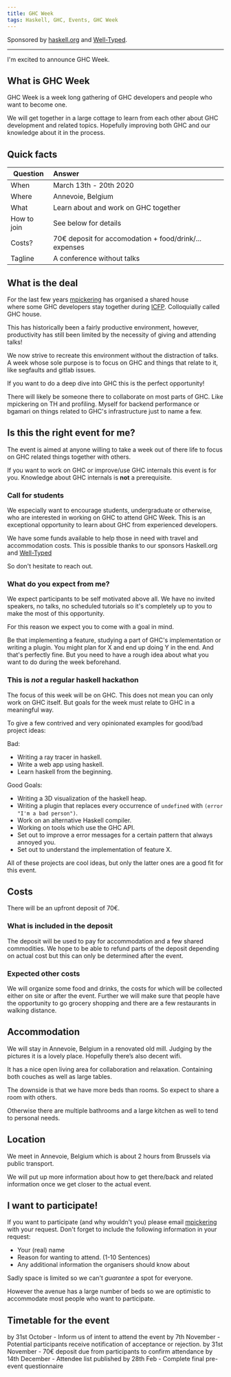 ```yaml
---
title: GHC Week
tags: Haskell, GHC, Events, GHC Week
---
```

 
Sponsored by [haskell.org](https://www.haskell.org/) and [Well-Typed](http://www.well-typed.com/).

--------

I'm excited to announce GHC Week.
 
## What is GHC Week
 
GHC Week is a week long gathering of GHC developers and people who want to become one.
 
We will get together in a large cottage to learn from each other about GHC development and related topics.
Hopefully improving both GHC and our knowledge about it in the process.
 
## Quick facts
 
| Question      | Answer        | 
| ------------- |:------------- | 
| When          | March 13th - 20th 2020 | 
| Where         | Annevoie, Belgium |
| What          | Learn about and work on GHC together |
| How to join   | See below for details|
| Costs?        | 70€ deposit for accomodation + food/drink/... expenses |
| Tagline       | A conference without talks |
 
## What is the deal
 
For the last few years [mpickering](https://mpickering.github.io/) has organised a shared house  
where some GHC developers stay together during [ICFP](https://icfp20.sigplan.org/). Colloquially called GHC house.
 
This has historically been a fairly productive environment, however,
productivity has still been limited by the necessity of giving and attending talks!
 
We now strive to recreate this environment without the distraction of talks. 
A week whose sole purpose is to focus on GHC and things that
relate to it, like segfaults and gitlab issues.
 
If you want to do a deep dive into GHC this is the perfect opportunity!
 
There will likely be someone there to collaborate on most parts of GHC.
Like mpickering on TH and profiling. Myself for backend performance or
bgamari on things related to GHC's infrastructure just to name a few.


## Is this the right event for me?

The event is aimed at anyone willing to take a week out of there life to focus on GHC related things together with others.

If you want to work on GHC or improve/use GHC internals this event is for you. 
Knowledge about GHC internals is **not** a prerequisite.

### Call for students

We especially want to encourage students, undergraduate or otherwise, who are interested in working on GHC to attend GHC Week.
This is an exceptional opportunity to learn about GHC from experienced developers.

We have some funds available to help those in need with travel and accommodation costs.
This is possible thanks to our sponsors Haskell.org and [Well-Typed](http://www.well-typed.com/)

So don't hesitate to reach out.

### What do you expect from me?

We expect participants to be self motivated above all. We have no invited speakers,
no talks, no scheduled tutorials so it's completely up to you to make the most of this opportunity.

For this reason we expect you to come with a goal in mind.

Be that implementing a feature, studying a part of GHC's implementation or writing a plugin.
You might plan for X and end up doing Y in the end. And that's perfectly fine.
But you need to have a rough idea about what you want to do during the week beforehand.

### This is *not* a regular haskell hackathon
 
The focus of this week will be on GHC. This does not mean you can only work on GHC itself.
But goals for the week must relate to GHC in a meaningful way.
  
To give a few contrived and very opinionated examples for good/bad project ideas:

Bad:

* Writing a ray tracer in haskell. 
* Write a web app using haskell.
* Learn haskell from the beginning.

Good Goals:

* Writing a 3D visualization of the haskell heap.
* Writing a plugin that replaces every occurrence of `undefined` with `(error "I'm a bad person")`.
* Work on an alternative Haskell compiler.
* Working on tools which use the GHC API.
* Set out to improve a error messages for a certain pattern that always annoyed you.
* Set out to understand the implementation of feature X.

All of these projects are cool ideas, but only the latter ones are a good fit for this event.
 
## Costs
 
There will be an upfront deposit of 70€.
 
### What is included in the deposit
 
The deposit will be used to pay for accommodation and a few shared commodities. We hope to be able to refund parts of the deposit depending on actual cost but this can only be determined after the event.
 
### Expected other costs
 
We will organize some food and drinks, the costs for which will be collected either on site
or after the event.
Further we will make sure that people have the opportunity to go grocery shopping and there are a few restaurants in walking distance.
 
## Accommodation
 
We will stay in Annevoie, Belgium in a renovated old mill. Judging by the pictures it is a lovely place. Hopefully there’s also decent wifi.
 
It has a nice open living area for collaboration and relaxation. Containing both couches as well as large tables.
 
The downside is that we have more beds than rooms. So expect to share a room with others.
 
Otherwise there are multiple bathrooms and a large kitchen as well to tend to personal needs.
 
##  Location
 
We meet in Annevoie, Belgium which is about 2 hours from Brussels via public transport.

We will put up more information about how to get there/back and related information
once we get closer to the actual event.
 
## I want to participate!
 
If you want to participate (and why wouldn't you) please email [mpickering](https://mpickering.github.io/) with your request.
Don't forget to include the following information in your request:

* Your (real) name
* Reason for wanting to attend. (1-10 Sentences)
* Any additional information the organisers should know about

Sadly space is limited so we can't *guarantee* a spot for everyone.
 
However the avenue has a large number of beds so we are optimistic to accommodate most people who want to participate.

## Timetable for the event
 
by 31st October - Inform us of intent to attend the event
by 7th November - Potential participants receive notification of acceptance or rejection.
by 31st November - 70€ deposit due from participants to confirm attendance
by 14th December - Attendee list published
by 28th Feb - Complete final pre-event questionnaire 


